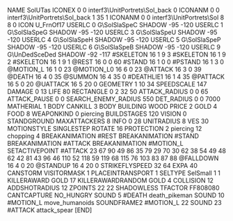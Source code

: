 NAME SolUTas
ICONEX 0 0 interf3\UnitPortrets\Sol_back 0
ICONANM 0 0 interf3\UnitPortrets\Sol_back 1 35 1
ICONANM 0 0 interf3\UnitPortrets\Sol 8 8 0
ICON U_FrnOf17
USERLC 			0 G\SolSlaSpeC SHADOW -95 -120
USERLC 			1 G\SolSlaSpeG SHADOW -95 -120
USERLC 			3 G\SolSlaSpeU SHADOW -95 -120
USERLC 			4 G\SolSlaSpeH SHADOW -95 -120
USERLC 			5 G\SolSlaSpeP SHADOW -95 -120
USERLC 			6 G\SolSlaSpeB SHADOW -95 -120
USERLC 			9 G\UnDedSceDed SHADOW -92 -117
#SKELETON               16 1 9 3
#SKELETON               16 1 9 2
#SKELETON               16 1 9 1
@REST      16 0 0 60
#STAND     16 1 0 0
#PSTAND    16 1 3 0
@MOTION_L  16 1 0 23
@MOTION_L0 16 6 0 23
@ATTACK    16 3 0 39
@DEATH     16 4 0 35
@SUMMON     16 4 35 0
#DEATHLIE1 16 1 4 35
@PATTACK    16 5 0 20
@UATTACK    16 5 20 0
GEOMETRY 1 10 34
SPEEDSCALE 147
DAMAGE   0 13
LIFE     80
RECTANGLE 0 2 32 50
ATTACK_RADIUS 0 0 65
ATTACK_PAUSE 0 0
SEARCH_ENEMY_RADIUS 550
DET_RADIUS 0 0 7000
MATHERIAL 1 BODY
CANKILL 3 BODY BUILDING WOOD
PRICE 2 GOLD 4 FOOD 8
WEAPONKIND 0 piercing
BUILDSTAGES 120
VISION 0
STANDGROUND
MAXATTACKERS 8
INFO 0 28
UNITRADIUS 8
VES 30
MOTIONSTYLE SINGLESTEP
ROTATE 16
PROTECTION 2 piercing 12 chopping 4
BREAKANIMATION #REST
BREAKANIMATION #STAND
BREAKANIMATION #ATTACK
BREAKANIMATION #MOTION_L
SETACTIVEPOINT #ATTACK 23 67 90 49 86 35 79 29 70 30 62 38 54 49 48 62 42 81 43 96 46 110 52 118 59 119 68 115 76 103 83 87 88
@FALLDOWN 16 4 0 20
@STANDUP  16 4 20 0
STRIKEFLYSPEED 32 64
EXPA 40
CANSTORM
VISITORMASK 1
PLACEINTRANSPORT 1
SELTYPE SelSmall 1 1
KILLERAWARD             GOLD 17
KILLERAWARDRANDOM       GOLD 4
COLLISION 12
ADDSHOTRADIUS 12
ZPOINTS 22 22
SHADOWLESS
TFACTOR FF808080
CANTCAPTURE
NO_HUNGRY
SOUND 5 #DEATH death_pikeman
SOUND 10 #MOTION_L move_humanoids
SOUNDFRAME2 #MOTION_L 22
SOUND 23 #ATTACK attack_spear
[END]
